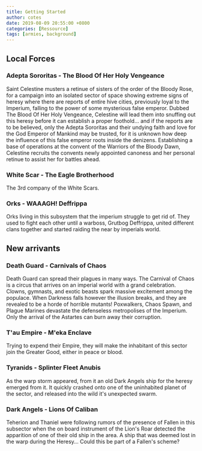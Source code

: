 ```yaml
---
title: Getting Started
author: cotes
date: 2019-08-09 20:55:00 +0800
categories: [Ressource]
tags: [armies, background]
---
```


## Local Forces

### Adepta Sororitas - The Blood Of Her Holy Vengeance

Saint Celestine musters a retinue of sisters of the order of the Bloody Rose, for a campaign into an isolated sector of space showing extreme signs of heresy where there are reports of entire hive cities,
previously loyal to the Imperium, falling to the power of some mysterious false emperor. Dubbed The Blood Of Her Holy Vengeance, Celestine will lead them into snuffing out this heresy before it can establish 
a proper foothold... and if the reports are to be believed, only the Adepta Sororitas and their undying faith and love for the God Emperor of Mankind may be trusted, for it is unknown how deep the influence 
of this false emperor roots inside the denizens. Establishing a base of operations at the convent of the Warriors of the Bloody Dawn, Celestine recruits the convents newly appointed canoness and her 
personal retinue to assist her for battles ahead.
 
### White Scar - The Eagle Brotherhood
 
The 3rd company of the White Scars.
 
### Orks - WAAAGH! Deffrippa
 
Orks living in this subsystem that the imperium struggle to get rid of. They used to fight each other until a warboss, Grutbog Deffrippa, united different clans together and started raiding the near by imperials world.
 
## New arrivants

### Death Guard - Carnivals of Chaos

Death Guard can spread their plagues in many ways. The Carnival of Chaos is a circus that arrives on an imperial world with a grand celebration. Clowns, gymnasts, 
and exotic beasts spark massive excitement among the populace. When Darkness falls however the illusion breaks, and they are revealed to be a horde of horrible mutants! 
Poxwalkers, Chaos Spawn, and Plague Marines devastate the defenseless metropolises of the Imperium. Only the arrival of the Astartes can burn away their corruption.

### T'au Empire - M'eka Enclave

Trying to expend their Empire, they will make the inhabitant of this sector join the Greater Good, either in peace or blood.

### Tyranids - Splinter Fleet Anubis

As the warp storm appeared, from it an old Dark Angels ship for the heresy emerged from it. It quickly crashed onto one of the uninhabited planet of the sector, and released into the wild it's unexpected swarm.

### Dark Angels - Lions Of Caliban

Teherion and Thaniel were following rumors of the presence of Fallen in this subsector when the on board instrument of the Lion's Roar detected the apparition of one of their old ship in the area. A ship 
that was deemed lost in the warp during the Heresy... Could this be part of a Fallen's scheme?
